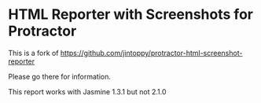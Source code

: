 # HTML Reporter with Screenshots for Protractor

This is a fork of https://github.com/jintoppy/protractor-html-screenshot-reporter

Please go there for information.

This report works with Jasmine 1.3.1 but not 2.1.0
